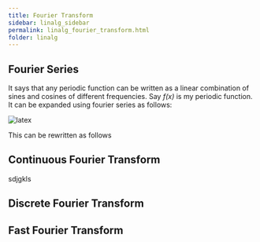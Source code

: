 ```yaml
---
title: Fourier Transform
sidebar: linalg_sidebar
permalink: linalg_fourier_transform.html
folder: linalg
---
```

## Fourier Series
It says that any periodic function can be written as a linear combination of sines and cosines of different frequencies.
Say _f(x)_ is my periodic function. It can be expanded using fourier series as follows:

<img src="{{site.latex}};f(x)=a_0 + a_1cos(x) + b_1sin(x) + a_2cos(2x) + b_2sin(2x) + ..." title="latex"/>

This can be rewritten as follows  


## Continuous Fourier Transform

sdjgkls


## Discrete Fourier Transform


## Fast Fourier Transform

